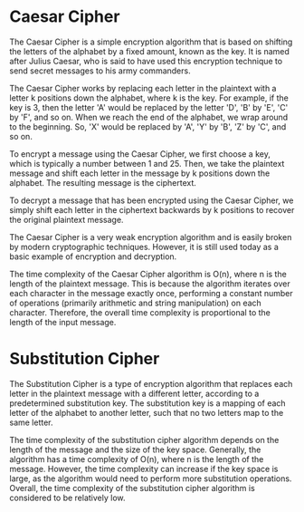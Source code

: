 # Caesar Cipher
The Caesar Cipher is a simple encryption algorithm that is based on shifting the letters of the alphabet by a fixed amount, known as the key. It is named after Julius Caesar, who is said to have used this encryption technique to send secret messages to his army commanders.

The Caesar Cipher works by replacing each letter in the plaintext with a letter k positions down the alphabet, where k is the key. For example, if the key is 3, then the letter 'A' would be replaced by the letter 'D', 'B' by 'E', 'C' by 'F', and so on. When we reach the end of the alphabet, we wrap around to the beginning. So, 'X' would be replaced by 'A', 'Y' by 'B', 'Z' by 'C', and so on.

To encrypt a message using the Caesar Cipher, we first choose a key, which is typically a number between 1 and 25. Then, we take the plaintext message and shift each letter in the message by k positions down the alphabet. The resulting message is the ciphertext.

To decrypt a message that has been encrypted using the Caesar Cipher, we simply shift each letter in the ciphertext backwards by k positions to recover the original plaintext message.

The Caesar Cipher is a very weak encryption algorithm and is easily broken by modern cryptographic techniques. However, it is still used today as a basic example of encryption and decryption.

The time complexity of the Caesar Cipher algorithm is O(n), where n is the length of the plaintext message. This is because the algorithm iterates over each character in the message exactly once, performing a constant number of operations (primarily arithmetic and string manipulation) on each character. Therefore, the overall time complexity is proportional to the length of the input message.

# Substitution Cipher
The Substitution Cipher is a type of encryption algorithm that replaces each letter in the plaintext message with a different letter, according to a predetermined substitution key. The substitution key is a mapping of each letter of the alphabet to another letter, such that no two letters map to the same letter.

The time complexity of the substitution cipher algorithm depends on the length of the message and the size of the key space. Generally, the algorithm has a time complexity of O(n), where n is the length of the message. However, the time complexity can increase if the key space is large, as the algorithm would need to perform more substitution operations. Overall, the time complexity of the substitution cipher algorithm is considered to be relatively low.
